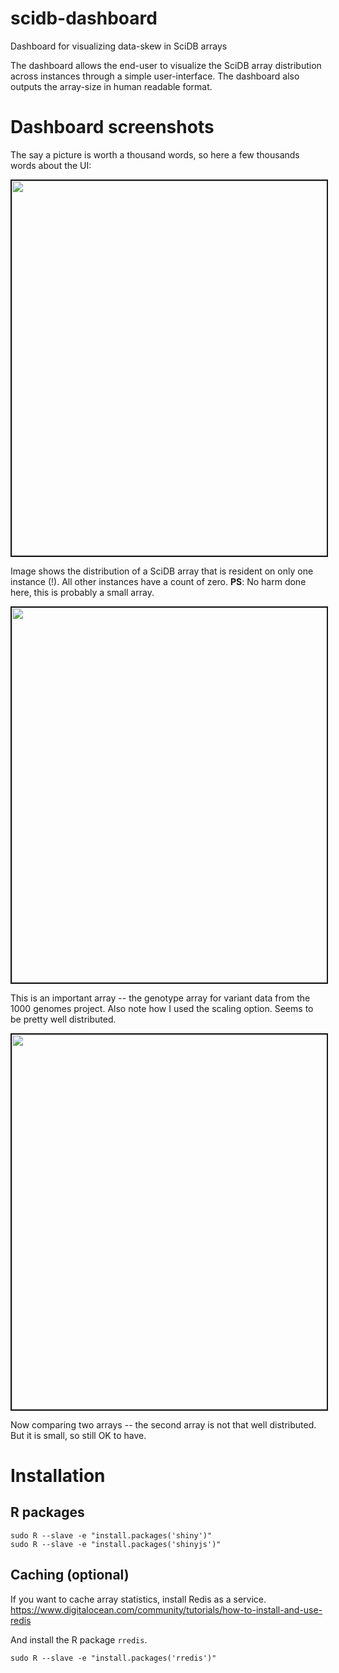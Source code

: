 # scidb-dashboard
Dashboard for visualizing data-skew in SciDB arrays

The dashboard allows the end-user to visualize the SciDB array distribution across instances through a simple user-interface. The dashboard also outputs the array-size in human readable format.

# Dashboard screenshots

The say a picture is worth a thousand words, so here a few thousands words about the UI:

<img src="https://cloud.githubusercontent.com/assets/13973052/21442318/372a1a68-c86b-11e6-882d-6a664ae6f11c.png" width="600" border="2">

Image shows the distribution of a SciDB array that is resident on only one instance (!). All other instances have a count of zero. 
**PS**: No harm done here, this is probably a small array.


<img src="https://cloud.githubusercontent.com/assets/13973052/21442326/3ecf41da-c86b-11e6-847a-67631f9d49cd.png" width="600" border="2">

This is an important array -- the genotype array for variant data from the 1000 genomes project. Also note how I used the scaling option. Seems to be pretty well distributed. 

<img src="https://cloud.githubusercontent.com/assets/13973052/21442327/413f39d4-c86b-11e6-9f98-b133cd8d5ab3.png" width="600" border="2">

Now comparing two arrays -- the second array is not that well distributed. But it is small, so still OK to have. 

# Installation

## R packages

```
sudo R --slave -e "install.packages('shiny')"
sudo R --slave -e "install.packages('shinyjs')"
```

## Caching (optional)

If you want to cache array statistics, install Redis as a service. 
https://www.digitalocean.com/community/tutorials/how-to-install-and-use-redis

And install the R package `rredis`. 

```
sudo R --slave -e "install.packages('rredis')"
```
